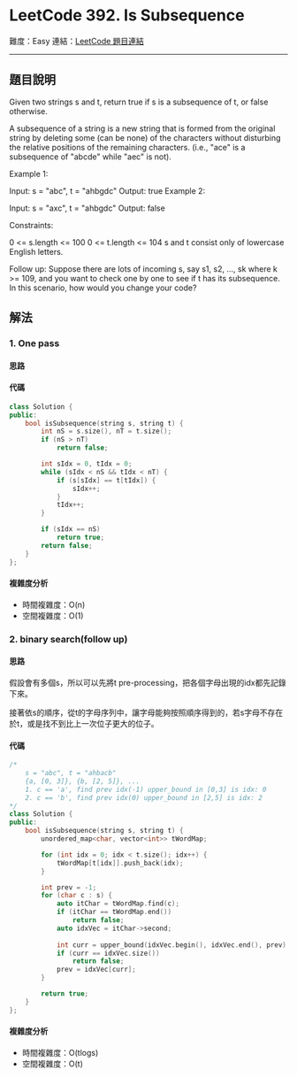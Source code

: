 # LeetCode 392. Is Subsequence

難度：Easy
連結：[LeetCode 題目連結](https://leetcode.com/problems/is-subsequence/description/)

---

## 題目說明
    
Given two strings s and t, return true if s is a subsequence of t, or false otherwise.

A subsequence of a string is a new string that is formed from the original string by deleting some (can be none) of the characters without disturbing the relative positions of the remaining characters. (i.e., "ace" is a subsequence of "abcde" while "aec" is not).

 

Example 1:

Input: s = "abc", t = "ahbgdc"
Output: true
Example 2:

Input: s = "axc", t = "ahbgdc"
Output: false
 

Constraints:

0 <= s.length <= 100
0 <= t.length <= 104
s and t consist only of lowercase English letters.
 

Follow up: Suppose there are lots of incoming s, say s1, s2, ..., sk where k >= 109, and you want to check one by one to see if t has its subsequence. In this scenario, how would you change your code?

## 解法
### 1. One pass
#### 思路



#### 代碼
```c++
class Solution {
public:
    bool isSubsequence(string s, string t) {
        int nS = s.size(), nT = t.size();
        if (nS > nT)
            return false;

        int sIdx = 0, tIdx = 0;
        while (sIdx < nS && tIdx < nT) {
            if (s[sIdx] == t[tIdx]) {
                sIdx++;
            }
            tIdx++;
        }

        if (sIdx == nS)
            return true;
        return false;
    }
};
```

#### 複雜度分析

- 時間複雜度：O(n)
- 空間複雜度：O(1)

### 2. binary search(follow up)
#### 思路

假設會有多個s，所以可以先將t pre-processing，把各個字母出現的idx都先記錄下來。

接著依s的順序，從t的字母序列中，讓字母能夠按照順序得到的，若s字母不存在於t，或是找不到比上一次位子更大的位子。

#### 代碼
```c++
/*
    s = "abc", t = "ahbacb"
    {a, [0, 3]}, {b, [2, 5]}, ...
    1. c == 'a', find prev idx(-1) upper_bound in [0,3] is idx: 0
    2. c == 'b', find prev idx(0) upper_bound in [2,5] is idx: 2
*/
class Solution {
public:
    bool isSubsequence(string s, string t) {
        unordered_map<char, vector<int>> tWordMap;

        for (int idx = 0; idx < t.size(); idx++) {
            tWordMap[t[idx]].push_back(idx);
        }

        int prev = -1;
        for (char c : s) {
            auto itChar = tWordMap.find(c);
            if (itChar == tWordMap.end())
                return false;
            auto idxVec = itChar->second;
            
            int curr = upper_bound(idxVec.begin(), idxVec.end(), prev) - idxVec.begin();
            if (curr == idxVec.size())
                return false;
            prev = idxVec[curr];
        }

        return true;
    }
};
```

#### 複雜度分析

- 時間複雜度：O(tlogs)
- 空間複雜度：O(t)
